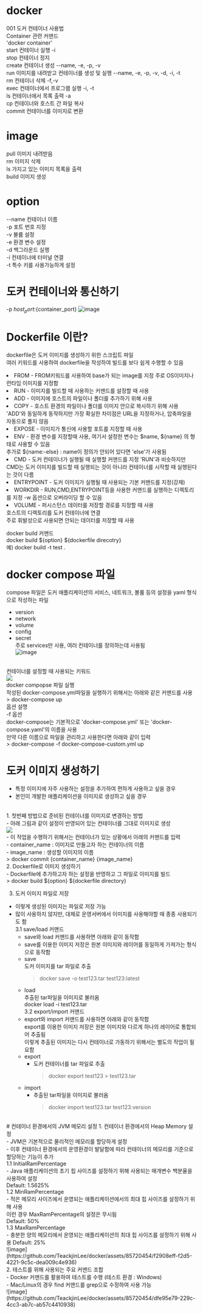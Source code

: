 # docker
001 도커 컨테이너 사용법<br>
Container 관련 커맨드<br>
'docker container'<br>
start  컨테이너 실행   -i<br>
stop   컨테이너 정지<br>
create 컨테이너 생성   --name, -e, -p, -v<br>
run    이미지를 내려받고 컨테이너를 생성 및 실행    --name, -e, -p, -v, -d, -i, -t<br>
rm     컨테이너 삭제  -f,-v<br>
exec   컨테이너에서 프로그램 실행   -i, -t<br>
ls     컨테이너에서 목록 출력    -a<br>
cp     컨테이너와 호스트 간 파일 복사<br>
commit 컨테이너를 이미지로 변환<br>
# image
pull 이미지 내려받음<br>
rm 이미지 삭제<br>
ls 가지고 있는 이미지 목록을 출력<br>
build 이미지 생성<br>
# option
--name  컨테이너 이름<br>
-p 포트 번호 지정<br>
-v 불륨 설정<br>
-e 환경 변수 설정<br>
-d 백그라운드 실행<br>
-i 컨테이너에 터미널 연결<br>
-t 특수 키를 사용가능하게 설정<br>

# 도커 컨테이너와 통신하기
-p ${host_port}:${container_port}
![image](https://github.com/TeackjinLee/docker/assets/85720454/3c8bcec5-ffec-44c2-a96c-ac7a2dd92e2a)

# Dockerfile 이란?
dockerfile은 도커 이미지를 생성하기 위한 스크립트 파일<br>
여러 키워드를 사용하여 dockerfile을 작성하여 빌드를 보다 쉽게 수행할 수 있음<br>

<li>FROM   - FROM키워드를 사용하여 base가 되는 image를 지정 주로 OS이미지나 런타임 이미지를 지정함</li>
<li>RUN    - 이미지를 빌드할 때 사용하는 커맨드를 설정할 때 사용</li>
<li>ADD    - 이미지에 호스트의 파일이나 폴더를 추가하기 위해 사용</li>
<li>COPY   - 호스트 환경의 파일이나 폴더를 이미지 안으로 복사하기 위해 사용 'ADD'와 동일하게 동작하지만 가장 확실한 차이점은 URL을 지정하거나, 압축파일을 자동으로 풀지 않음</li>
<li>EXPOSE - 이미지가 통신에 사용할 포트를 지정할 때 사용</li>
<li>ENV    - 환경 변수를 지정할때 사용, 여기서 설정한 변수는 $name, ${name} 의 형태로 사용할 수 있음<br>
              추가로 ${name:-else} : name이 정의가 안되어 있다면 'else'가 사용됨</li>
<li>CMD    - 도커 컨테이너가 실행될 때 실행할 커맨드를 지정 'RUN'과 비슷하지만 CMD는 도커 이미지를 빌드할 때 실행되는 것이 아니라 컨테이너를 시작할 때 실행된다는 것이 다름</li>
<li>ENTRYPOINT - 도커 이미지가 실행될 때 사용되는 기본 커맨드를 지정(강제)</li>
<li>WORKDIR - RUN,CMD,ENTRYPOINT등을 사용한 커맨드를 실행하는 디렉토리를 지정 -w 옵션으로 오버라이딩 할 수 있음</li>
<li>VOLUME  - 퍼시스턴스 데이터를 저장할 경로를 지정할 때 사용<br>
              호스트의 디렉토리를 도커 컨테이너에 연결<br>
              주로 휘발성으로 사용되면 안되는 데이터를 저장할 때 사용</li>

docker build 커맨드<br>
docker build ${option} ${dockerfile direcotry}<br>
예) docker build -t test .<br>

# docker compose 파일
compose 파일은 도커 애플리케이션의 서비스, 네트워크, 볼륨 등의 설정을 yaml 형식으로 작성하는 파일<br>
- version<br>
- network<br>
- volume<br>
- config<br>
- secret<br>
주로  services만 사용, 여러 컨테이너를 정의하는데 사용됨<br>
![image](https://github.com/TeackjinLee/docker/assets/85720454/3d0bf068-57d7-4292-a2e1-d97645b94f4d)
<br>
컨테이너를 설정할 때 사용되는 키워드<br>
<img src="https://github.com/TeackjinLee/docker/assets/85720454/4ac14bd3-99f5-4074-ac3d-86c8da8116d6"/>
<br>
docker compopse 파일 실행<br>
작성된 docker-compose.yml파일을 실행하기 위해서는 아래와 같은 커맨드를 사용<br>
> docker-compose up<br>
옵션 설명<br>
-f 옵션<br>
docker-compose는 기본적으로 'docker-compose.yml' 또는 'docker-compose.yaml'의 이름을 사용<br>
만약 다른 이름으로 파일을 관리하고 사용한다면 아래와 같이 입력<br>
> docker-compose -f docker-compose-custom.yml up<br>

# 도커 이미지 생성하기
- 특정 이미지에 자주 사용하는 설정을 추가하여 편하게 사용하고 싶을 경우<br>
- 본인이 개발한 애플리케이션을 이미지로 생성하고 싶을 경우<br>
<br>
1. 첫번째 방법으로 준비된 컨테이너를 이미지로 변경하는 방법<br>
  - 아래 그림과 같이 설정이 반영되어 있는 컨테이너를 그대로 이미지로 생성<br>
<img src="https://github.com/TeackjinLee/docker/assets/85720454/1d29d062-cc7b-479b-ab48-670b36d62480"><br>
  - 이 작업을 수행하기 위해서는 컨테이너가 있는 상황에서 아래의 커맨드를 입력<br>
  - container_name : 이미지로 만들고자 하는 컨테이너의 이름<br>
  - image_name : 생성할 이미지의 이름<br>
  > docker commit {container_name} {image_name}<br>
2. Dockerfile로 이미지 생성하기<br>
  - Dockerfile에 추가하고자 하는 설정을 반영하고 그 파일로 이미지를 빌드<br>
> docker build ${option} ${dockerfile directory}<br>

3. 도커 이미지 파일로 저장
  - 이렇게 생성된 이미지는 파일로 저장 가능<br>
  - 많이 사용하지 않지만, 대체로 운영서버에서 이미지를 사용해야할 때 종종 사용되기도 함<br>
  3.1 save/load 커맨드<br>
    - save와 load 커맨드를 사용하면 아래와 같이 동작함<br>
    - save를 이용한 이미지 저장은 원본 이미지와 레이어를 동일하게 가져가는 형식으로 동작함<br>
    - save<br>
      도커 이미지를 tar 파일로 추출<br>
      > docker save -o test123.tar test123:latest<br>
    - load<br>
      추출된 tar파일을 이미지로 불러옴<br>
      docker load -i test123.tar<br>
  3.2 export/import 커맨드<br>
    - export와 import 커맨드를 사용하면 아래와 같이 동작함<br>
      export를 이용한 이미지 저장은 원본 이미지와 다르게 하나의 레이어로 통합되어 추출됨<br>
      이렇게 추출된 이미지는 다시 컨테이너로 가동하기 위해서는 별도의 작업이 필요함<br>
    - export<br>
      - 도커 컨테이너를 tar 파일로 추출<br>
        > docker export test123 > test123.tar<br>
    - import<br>
      - 추출된 tar파일을 이미지로 불러옴<br>
        > docker import test123.tar test123:version<br>
<br>
# 컨테이너 환경에서의 JVM 메모리 설정
1. 컨테이너 환경에서의 Heap Memory 설정<br>
  - JVM은 기본적으로 물리적인 메모리를 할당하게 설정<br>
  - 이후 컨테이너 환경에서의 운영환경이 발달함에 따라 컨테이너의 메모리를 기준으로 할당하는 기능이 추가<br>
  1.1 InitialRamPercentage<br>
    - Java 애플리케이션의 초기 힙 사이즈를 설정하기 위해 사용되는 매개변수 백분율을 사용하여 설정<br>
      Default: 1.5625%<br>
  1.2 MinRamPercentage<br>
    - 적은 메모리 사이즈에서 운영되는 애플리케이션에서의 최대 힙 사이즈를 설정하기 위해 사용<br>
      이런 경우 MaxRamPercentage의 설정은 무시됨<br>
      Default: 50%<br>
  1.3 MaxRamPercentage<br>
    - 충분한 양의 메모리에서 운영되는 애플리케이션의 최대 힙 사이즈를 설정하기 위해 사용
      Default: 25%<br>
![image](https://github.com/TeackjinLee/docker/assets/85720454/f2908eff-f2d5-4221-9c5c-dea009c4e936)
<br>
2. 테스트를 위해 사용되는 주요 커맨드 조합<br>
  - Docker 커맨드를 활용하여 테스트를 수행 (테스트 환경 : Windows)<br>
  - Mac/Linux의 경우 find 커맨드를 grep으로 수정하여 사용 가능<br>
![image](https://github.com/TeackjinLee/docker/assets/85720454/dfe95e79-229c-4cc3-ab7c-ab57c4410938)






